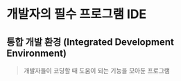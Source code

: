 # 개발자의 필수 프로그램 IDE

## 통합 개발 환경 (Integrated Development Environment)

>개발자들이 코딩할 때 도움이 되는 기능을 모아둔 프로그램


